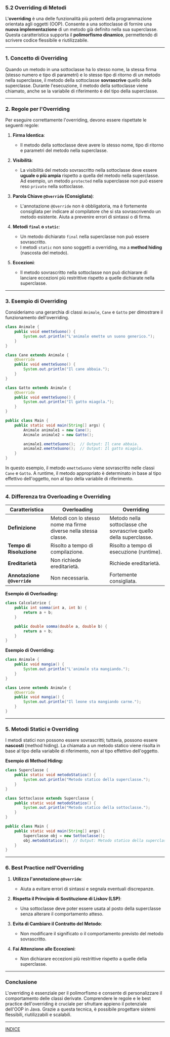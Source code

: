 ### **5.2 Overriding di Metodi**

L'**overriding** è una delle funzionalità più potenti della programmazione orientata agli oggetti (OOP). Consente a una sottoclasse di fornire una **nuova implementazione** di un metodo già definito nella sua superclasse. Questa caratteristica supporta il **polimorfismo dinamico**, permettendo di scrivere codice flessibile e riutilizzabile.

---

### **1. Concetto di Overriding**

Quando un metodo in una sottoclasse ha lo stesso nome, la stessa firma (stesso numero e tipo di parametri) e lo stesso tipo di ritorno di un metodo nella superclasse, il metodo della sottoclasse **sovrascrive** quello della superclasse. Durante l'esecuzione, il metodo della sottoclasse viene chiamato, anche se la variabile di riferimento è del tipo della superclasse.

---

### **2. Regole per l'Overriding**

Per eseguire correttamente l'overriding, devono essere rispettate le seguenti regole:

1. **Firma Identica**:
   - Il metodo della sottoclasse deve avere lo stesso nome, tipo di ritorno e parametri del metodo nella superclasse.

2. **Visibilità**:
   - La visibilità del metodo sovrascritto nella sottoclasse deve essere **uguale o più ampia** rispetto a quella del metodo nella superclasse. Ad esempio, un metodo `protected` nella superclasse non può essere reso `private` nella sottoclasse.

3. **Parola Chiave `@Override` (Consigliata)**:
   - L'annotazione `@Override` non è obbligatoria, ma è fortemente consigliata per indicare al compilatore che si sta sovrascrivendo un metodo esistente. Aiuta a prevenire errori di sintassi o di firma.

4. **Metodi `final` o `static`**:
   - Un metodo dichiarato `final` nella superclasse non può essere sovrascritto.
   - I metodi `static` non sono soggetti a overriding, ma a **method hiding** (nascosta del metodo).

5. **Eccezioni**:
   - Il metodo sovrascritto nella sottoclasse non può dichiarare di lanciare eccezioni più restrittive rispetto a quelle dichiarate nella superclasse.

---

### **3. Esempio di Overriding**

Consideriamo una gerarchia di classi `Animale`, `Cane` e `Gatto` per dimostrare il funzionamento dell'overriding.

```java
class Animale {
    public void emetteSuono() {
        System.out.println("L'animale emette un suono generico.");
    }
}

class Cane extends Animale {
    @Override
    public void emetteSuono() {
        System.out.println("Il cane abbaia.");
    }
}

class Gatto extends Animale {
    @Override
    public void emetteSuono() {
        System.out.println("Il gatto miagola.");
    }
}

public class Main {
    public static void main(String[] args) {
        Animale animale1 = new Cane();
        Animale animale2 = new Gatto();

        animale1.emetteSuono();  // Output: Il cane abbaia.
        animale2.emetteSuono();  // Output: Il gatto miagola.
    }
}
```

In questo esempio, il metodo `emetteSuono` viene sovrascritto nelle classi `Cane` e `Gatto`. A runtime, il metodo appropriato è determinato in base al tipo effettivo dell'oggetto, non al tipo della variabile di riferimento.

---

### **4. Differenza tra Overloading e Overriding**

| **Caratteristica**        | **Overloading**                         | **Overriding**                          |
|---------------------------|------------------------------------------|-----------------------------------------|
| **Definizione**           | Metodi con lo stesso nome ma firme diverse nella stessa classe. | Metodo nella sottoclasse che sovrascrive quello della superclasse. |
| **Tempo di Risoluzione**  | Risolto a tempo di compilazione.         | Risolto a tempo di esecuzione (runtime). |
| **Ereditarietà**          | Non richiede ereditarietà.              | Richiede ereditarietà.                 |
| **Annotazione `@Override`** | Non necessaria.                         | Fortemente consigliata.                 |

**Esempio di Overloading:**
```java
class Calcolatrice {
    public int somma(int a, int b) {
        return a + b;
    }

    public double somma(double a, double b) {
        return a + b;
    }
}
```

**Esempio di Overriding:**
```java
class Animale {
    public void mangia() {
        System.out.println("L'animale sta mangiando.");
    }
}

class Leone extends Animale {
    @Override
    public void mangia() {
        System.out.println("Il leone sta mangiando carne.");
    }
}
```

---

### **5. Metodi Statici e Overriding**

I metodi statici non possono essere sovrascritti; tuttavia, possono essere **nascosti** (method hiding). La chiamata a un metodo statico viene risolta in base al tipo della variabile di riferimento, non al tipo effettivo dell'oggetto.

**Esempio di Method Hiding:**
```java
class Superclasse {
    public static void metodoStatico() {
        System.out.println("Metodo statico della superclasse.");
    }
}

class Sottoclasse extends Superclasse {
    public static void metodoStatico() {
        System.out.println("Metodo statico della sottoclasse.");
    }
}

public class Main {
    public static void main(String[] args) {
        Superclasse obj = new Sottoclasse();
        obj.metodoStatico();  // Output: Metodo statico della superclasse.
    }
}
```

---

### **6. Best Practice nell'Overriding**

1. **Utilizza l'annotazione `@Override`**:
   - Aiuta a evitare errori di sintassi e segnala eventuali discrepanze.

2. **Rispetta il Principio di Sostituzione di Liskov (LSP)**:
   - Una sottoclasse deve poter essere usata al posto della superclasse senza alterare il comportamento atteso.

3. **Evita di Cambiare il Contratto del Metodo**:
   - Non modificare il significato o il comportamento previsto del metodo sovrascritto.

4. **Fai Attenzione alle Eccezioni**:
   - Non dichiarare eccezioni più restrittive rispetto a quelle della superclasse.

---

### **Conclusione**

L'overriding è essenziale per il polimorfismo e consente di personalizzare il comportamento delle classi derivate. Comprendere le regole e le best practice dell'overriding è cruciale per sfruttare appieno il potenziale dell'OOP in Java. Grazie a questa tecnica, è possibile progettare sistemi flessibili, riutilizzabili e scalabili.


---
[INDICE](<README.md>)